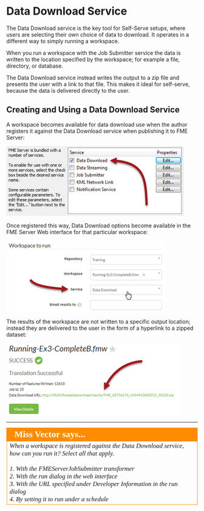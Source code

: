 # Data Download Service

The Data Download service is the key tool for Self-Serve setups, where users are selecting their own choice of data to download. It operates in a different way to simply running a workspace. 

When you run a workspace with the Job Submitter service the data is written to the location specified by the workspace; for example a file, directory, or database.

The Data Download service instead writes the output to a zip file and presents the user with a link to that file. This makes it ideal for self-serve, because the data is delivered directly to the user.


## Creating and Using a Data Download Service ##

A workspace becomes available for data download use when the author registers it against the Data Download service when publishing it to FME Server:

![](./Images/Img3.05.RegisterDataDownload.png)

Once registered this way, Data Download options become available in the FME Server Web interface for that particular workspace:

![](./Images/Img3.06.RunDataDownload.png)

The results of the workspace are not written to a specific output location; instead they are delivered to the user in the form of a hyperlink to a zipped dataset:

![](./Images/Img3.07.DataDownloadResults.png)

---

<!--Person X Says Section-->

<table style="border-spacing: 0px">
<tr>
<td style="vertical-align:middle;background-color:darkorange;border: 2px solid darkorange">
<i class="fa fa-quote-left fa-lg fa-pull-left fa-fw" style="color:white;padding-right: 12px;vertical-align:text-top"></i>
<span style="color:white;font-size:x-large;font-weight: bold;font-family:serif">Miss Vector says...</span>
</td>
</tr>

<tr>
<td style="border: 1px solid darkorange">
<span style="font-family:serif; font-style:italic; font-size:larger">
When a workspace is registered against the Data Download service, how can you run it? Select all that apply.
<br><br>1. With the FMEServerJobSubmitter transformer
<br>2. With the run dialog in the web interface
<br>3. With the URL specified under Developer Information in the run dialog
<br>4. By setting it to run under a schedule
</span>
</td>
</tr>
</table>
